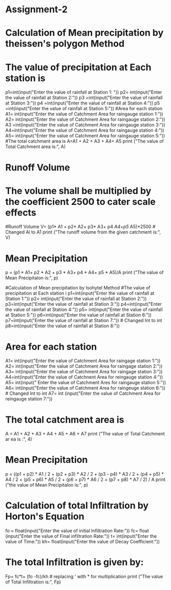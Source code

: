 # Assignment-2

# Calculation of Mean precipitation by theissen's polygon Method
# The value of precipitation at Each station is
p1=int(input("Enter the value of rainfall at Station 1: "))
p2= int(input("Enter the value of rainfall at Station 2:"))
p3 =int(input("Enter the value of rainfall at Station 3:"))
p4 =int(input("Enter the value of rainfall at Station 4:"))
p5 =int(input("Enter the value of rainfall at Station 5:"))
#Area for each station
A1= int(input("Enter the value of Catchment Area for raingauge station 1:"))
A2= int(input("Enter the value of Catchment Area for raingauge station 2:"))
A3 =int(input("Enter the value of Catchment Area for raingauge station 3:"))
A4=int(input("Enter the value of Catchment Area for raingauge station 4:"))
A5= int(input("Enter the value of Catchment Area for raingauge station 5:"))
#The total catchment area is
A=A1 + A2 + A3 + A4+ A5
print ("The value of Total Catchment area is:", A)
# Runoff Volume
# The volume shall be multiplied by the coefficient 2500 to cater scale effects
#Runoff Volume
V= (p1* A1 + p2* A2+ p3* A3+ p4 *A4+p5* A5)*2500 # Changed Al to A1
print ("The runoff volume from the given catchment is:", V)
# Mean Precipitation
p = (p1 * A1+ p2 * A2 + p3 * A3+ p4 * A4+ p5 * A5)/A
print ("The value of Mean Precipitalon is:", p)

#Calculation of Mean precipitation by Isohytel Method
#The value of precipitation at Each station i
p1=int(input("Enter the value of rainfall at Station 1:"))
p2= int(input("Enter the value of rainfall at Station 2:"))
p3=int(input("Enter the value of rainfall at Station 3:"))
p4=int(input("Enter the value of rainfall at Station 4:"))
p5= int(input("Enter the value of rainfall at Station 5:"))
p6=int(input("Enter the value of rainfall at Station 6:"))
p7=int(input("Enter the value of rainfall at Station 7:")) # Changed Int to int
p8=int(input("Enter the value of rainfall at Station 8:"))
# Area for each station
A1= int(input("Enter the value of Catchment Area for raingage station 1:"))
A2= int(input("Enter the value of Catchment Area for raingage station 2:"))
A3= int(input("Enter the value of Catchment Area for raingage station 3:"))
A4=int(input("Enter the value of Catchnent Area for reingauge station 4:"))
A5= int(input(" Enter the value of Catchment Ares for raingauge station 5:"))
A6= int(input("Enter the value of Catchment Area for raingeuge station 6:")) # Changed Int to int
A7= int (input("Enter the value of Catchment Area for reingauge station 7:"))
# The total catchment area is
A = A1 + A2 + A3 + A4 + A5 + A6 + A7
print ("The value of Total Catchment ar ea is :", 4)
# Mean Precipitation
p = ((p1 + p2) * A1 / 2 + (p2 + p3) * A2 / 2 + (p3 - p4) * A3 / 2 + (p4 + p5) * A4 / 2 + (p5 + p6) * A5 / 2 + (p6 + p7) * A6 / 2 + (p7 + p8) * A7 / 2) / A
print ("the value of Mean Precipitalon is:", p)

# Calculation of total Infiltration by Horton's Equation
fo = float(input("Enter the value of initial Infiltration Rate:"))
fc= float (input("Enter the value of Final infiltration Rate:"))
t= int(input("Enter the value of Time:"))
kh= float(input("Enter the value of Decay Coefficient:"))
# The total Infiltration is given by:
Fp=  fc*t+ (fo -fc)/kh # replacing ' with * for multiplication
print ("The value of Total Infiltration is:", Fp)
